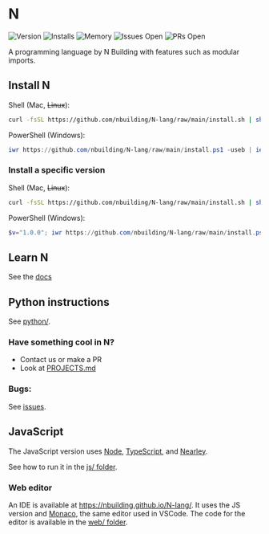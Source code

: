 # N
![Version](https://img.shields.io/github/v/release/nbuilding/N-Lang?color=Green&style=flat-square)
![Installs](https://img.shields.io/github/downloads/nbuilding/N-Lang/total?color=Green&label=Installs&style=flat-square)
![Memory](https://img.shields.io/github/languages/code-size/nbuilding/N-Lang?color=Green&label=Memory&style=flat-square)
![Issues Open](https://img.shields.io/github/issues/nbuilding/N-lang?color=Green&label=Issues&style=flat-square)
![PRs Open](https://img.shields.io/github/issues-pr/nbuilding/N-Lang?color=Green&label=PRs&style=flat-square)

A programming language by N Building with features such as modular imports.

## Install N

Shell (Mac, ~~Linux~~):

```sh
curl -fsSL https://github.com/nbuilding/N-lang/raw/main/install.sh | sh
```

PowerShell (Windows):

```ps1
iwr https://github.com/nbuilding/N-lang/raw/main/install.ps1 -useb | iex
```

### Install a specific version

Shell (Mac, ~~Linux~~):

```sh
curl -fsSL https://github.com/nbuilding/N-lang/raw/main/install.sh | sh -s v1.0.0
```

PowerShell (Windows):

```ps1
$v="1.0.0"; iwr https://github.com/nbuilding/N-lang/raw/main/install.ps1 -useb | iex
```

## Learn N
See the [docs](https://nbuilding.github.io/N-lang-docs)

## Python instructions

See [python/](./python/).

### Have something cool in N?
- Contact us or make a PR
- Look at [PROJECTS.md](./PROJECTS.md)

### Bugs:

See [issues](https://github.com/nbuilding/N-lang/issues).

## JavaScript

The JavaScript version uses [Node](https://nodejs.org/),
[TypeScript](https://www.typescriptlang.org/), and
[Nearley](https://nearley.js.org/).

See how to run it in the [js/ folder](./js/).

### Web editor

An IDE is available at https://nbuilding.github.io/N-lang/. It uses the JS
version and [Monaco](https://microsoft.github.io/monaco-editor/), the same
editor used in VSCode. The code for the editor is available in the [web/
folder](./web/).
